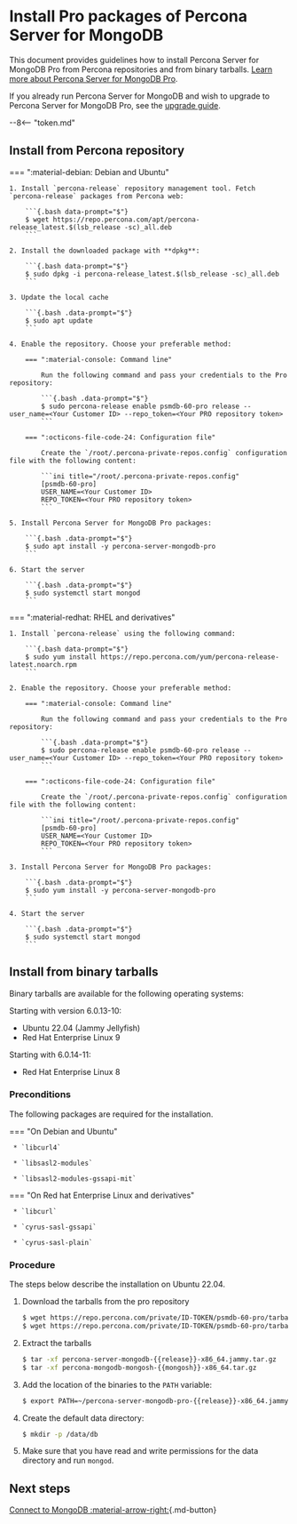 # Install Pro packages of Percona Server for MongoDB

This document provides guidelines how to install Percona Server for MongoDB Pro from Percona repositories and from binary tarballs. [Learn more about Percona Server for MongoDB Pro](../psmdb-pro.md).

If you already run Percona Server for MongoDB and wish to upgrade to Percona Server for MongoDB Pro, see the [upgrade guide](update-pro.md).

--8<-- "token.md"

## Install from Percona repository

=== ":material-debian: Debian and Ubuntu" 

    1. Install `percona-release` repository management tool. Fetch `percona-release` packages from Percona web:
        
        ```{.bash data-prompt="$"}
        $ wget https://repo.percona.com/apt/percona-release_latest.$(lsb_release -sc)_all.deb
        ```            

    2. Install the downloaded package with **dpkg**:            

        ```{.bash data-prompt="$"}
        $ sudo dpkg -i percona-release_latest.$(lsb_release -sc)_all.deb
        ```

    3. Update the local cache    

        ```{.bash .data-prompt="$"}
        $ sudo apt update
        ```

    4. Enable the repository. Choose your preferable method:        

        === ":material-console: Command line"

            Run the following command and pass your credentials to the Pro repository:        

            ```{.bash .data-prompt="$"}
            $ sudo percona-release enable psmdb-60-pro release --user_name=<Your Customer ID> --repo_token=<Your PRO repository token>
            ```        

        === ":octicons-file-code-24: Configuration file"        

            Create the `/root/.percona-private-repos.config` configuration file with the following content:        

            ```ini title="/root/.percona-private-repos.config"
            [psmdb-60-pro]
            USER_NAME=<Your Customer ID>
            REPO_TOKEN=<Your PRO repository token>
            ```            

    5. Install Percona Server for MongoDB Pro packages:        

        ```{.bash .data-prompt="$"}
        $ sudo apt install -y percona-server-mongodb-pro
        ```            

    6. Start the server            

        ```{.bash .data-prompt="$"}
        $ sudo systemctl start mongod
        ```    

=== ":material-redhat: RHEL and derivatives"  

    1. Install `percona-release` using the following command:

        ```{.bash data-prompt="$"}
        $ sudo yum install https://repo.percona.com/yum/percona-release-latest.noarch.rpm
        ```        

    2. Enable the repository. Choose your preferable method:        

        === ":material-console: Command line"

            Run the following command and pass your credentials to the Pro repository:        

            ```{.bash .data-prompt="$"}
            $ sudo percona-release enable psmdb-60-pro release --user_name=<Your Customer ID> --repo_token=<Your PRO repository token>
            ```        

        === ":octicons-file-code-24: Configuration file"        

            Create the `/root/.percona-private-repos.config` configuration file with the following content:        

            ```ini title="/root/.percona-private-repos.config"
            [psmdb-60-pro]
            USER_NAME=<Your Customer ID>
            REPO_TOKEN=<Your PRO repository token>
            ```             

    3. Install Percona Server for MongoDB Pro packages:        

        ```{.bash .data-prompt="$"}
        $ sudo yum install -y percona-server-mongodb-pro
        ```        

    4. Start the server            

        ```{.bash .data-prompt="$"}
        $ sudo systemctl start mongod
        ```    



## Install from binary tarballs

Binary tarballs are available for the following operating systems:

Starting with version 6.0.13-10:

* Ubuntu 22.04 (Jammy Jellyfish)
* Red Hat Enterprise Linux 9

Starting with 6.0.14-11: 

* Red Hat Enterprise Linux 8 

### Preconditions

The following packages are required for the installation.

=== "On Debian and Ubuntu"
     
     * `libcurl4`

     * `libsasl2-modules`

     * `libsasl2-modules-gssapi-mit`


=== "On Red hat Enterprise Linux and derivatives"

     * `libcurl`

     * `cyrus-sasl-gssapi`

     * `cyrus-sasl-plain`

### Procedure

The steps below describe the installation on Ubuntu 22.04.

1. Download the tarballs from the pro repository 

    ```{.bash data-prompt="$"}
    $ wget https://repo.percona.com/private/ID-TOKEN/psmdb-60-pro/tarballs/percona-server-mongodb-{{release}}/percona-server-mongodb-pro-{{release}}-x86_64.jammy.tar.gz \
    $ wget https://repo.percona.com/private/ID-TOKEN/psmdb-60-pro/tarballs/percona-mongodb-mongosh-{{mongosh}}/percona-mongodb-mongosh-{{mongosh}}-x86_64.tar.gz
    ```
2. Extract the tarballs

    ```{.bash data-prompt='$'} 
    $ tar -xf percona-server-mongodb-{{release}}-x86_64.jammy.tar.gz
    $ tar -xf percona-mongodb-mongosh-{{mongosh}}-x86_64.tar.gz
    ```


3. Add the location of the binaries to the `PATH` variable:

    ```{.bash data-prompt="$"}
    $ export PATH=~/percona-server-mongodb-pro-{{release}}-x86_64.jammy/bin/:~/percona-mongodb-mongosh-{{mongosh}}/bin/:$PATH
    ```


4. Create the default data directory:

    ```{.bash data-prompt="$"}
    $ mkdir -p /data/db
    ```

5. Make sure that you have read and write permissions for the data
directory and run `mongod`.


## Next steps

[Connect to MongoDB :material-arrow-right:](../connect.md){.md-button}
